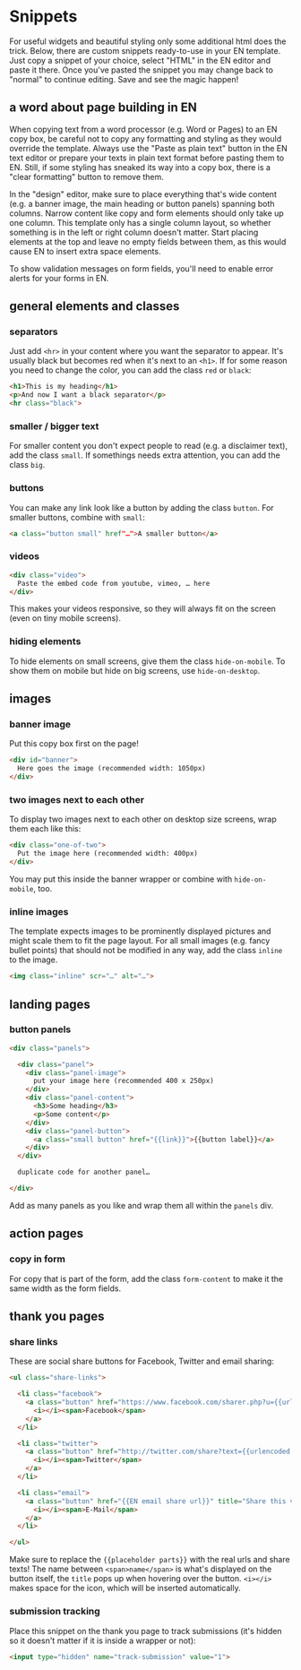 # Snippets

For useful widgets and beautiful styling only some additional html does the trick. Below, there are custom snippets ready-to-use in your EN template. Just copy a snippet of your choice, select "HTML" in the EN editor and paste it there. Once you've pasted the snippet you may change back to "normal" to continue editing. Save and see the magic happen!

## a word about page building in EN

When copying text from a word processor (e.g. Word or Pages) to an EN copy box, be careful not to copy any formatting and styling as they would override the template. Always use the "Paste as plain text" button in the EN text editor or prepare your texts in plain text format before pasting them to EN. Still, if some styling has sneaked its way into a copy box, there is a "clear formatting" button to remove them.

In the "design" editor, make sure to place everything that's wide content (e.g. a banner image, the main heading or button panels) spanning both columns. Narrow content like copy and form elements should only take up one column. This template only has a single column layout, so whether something is in the left or right column doesn't matter. Start placing elements at the top and leave no empty fields between them, as this would cause EN to insert extra space elements.

To show validation messages on form fields, you'll need to enable error alerts for your forms in EN.

## general elements and classes

### separators

Just add `<hr>` in your content where you want the separator to appear. It's usually black but becomes red when it's next to an `<h1>`. If for some reason you need to change the color, you can add the class `red` or `black`:

```html
<h1>This is my heading</h1>
<p>And now I want a black separator</p>
<hr class="black">
```

### smaller / bigger text

For smaller content you don't expect people to read (e.g. a disclaimer text), add the class `small`. If somethings needs extra attention, you can add the class `big`.

### buttons

You can make any link look like a button by adding the class `button`. For smaller buttons, combine with `small`:

```html
<a class="button small" href"…">A smaller button</a>
```

### videos

```html
<div class="video">
  Paste the embed code from youtube, vimeo, … here
</div>
```

This makes your videos responsive, so they will always fit on the screen (even on tiny mobile screens).

### hiding elements

To hide elements on small screens, give them the class `hide-on-mobile`. To show them on mobile but hide on big screens, use `hide-on-desktop`.


## images

### banner image

Put this copy box first on the page!

```html
<div id="banner">
  Here goes the image (recommended width: 1050px)
</div>
```

### two images next to each other

To display two images next to each other on desktop size screens, wrap them each like this:

```html
<div class="one-of-two">
  Put the image here (recommended width: 400px)
</div>
```

You may put this inside the banner wrapper or combine with `hide-on-mobile`, too.

### inline images

The template expects images to be prominently displayed pictures and might scale them to fit the page layout. For all small images (e.g. fancy bullet points) that should not be modified in any way, add the class `inline` to the image.

```html
<img class="inline" scr="…" alt="…">
```


## landing pages

### button panels

```html
<div class="panels">

  <div class="panel">
    <div class="panel-image">
      put your image here (recommended 400 x 250px)
    </div>
    <div class="panel-content">
      <h3>Some heading</h3>
      <p>Some content</p>
    </div>
    <div class="panel-button">
      <a class="small button" href="{{link}}">{{button label}}</a>
    </div>
  </div>

  duplicate code for another panel…

</div>
```

Add as many panels as you like and wrap them all within the `panels` div.


## action pages

### copy in form

For copy that is part of the form, add the class `form-content` to make it the same width as the form fields.


## thank you pages

### share links

These are social share buttons for Facebook, Twitter and email sharing:

```html
<ul class="share-links">

  <li class="facebook">
    <a class="button" href="https://www.facebook.com/sharer.php?u={{urlencoded url}}" title="Share this via Facebook!" target="_blank" data-share="facebook">
      <i></i><span>Facebook</span>
    </a>
  </li>

  <li class="twitter">
    <a class="button" href="http://twitter.com/share?text={{urlencoded share text}}&amp;url={{urlencoded url}}" title="Share this via Twitter!" target="_blank" data-share="twitter">
      <i></i><span>Twitter</span>
    </a>
  </li>

  <li class="email">
    <a class="button" href="{{EN email share url}}" title="Share this via E-Mail!" target="_blank" data-share="email">
      <i></i><span>E-Mail</span>
    </a>
  </li>

</ul>
```

Make sure to replace the `{{placeholder parts}}` with the real urls and share texts! The name between `<span>name</span>` is what's displayed on the button itself, the `title` pops up when hovering over the button. `<i></i>` makes space for the icon, which will be inserted automatically.

### submission tracking

Place this snippet on the thank you page to track submissions (it's hidden so it doesn't matter if it is inside a wrapper or not):

```html
<input type="hidden" name="track-submission" value="1">
```
